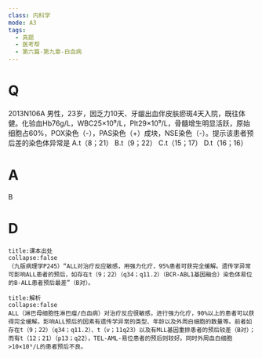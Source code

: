 ```yaml
---
class: 内科学
mode: A3
tags:
  - 真题
  - 医考帮
  - 第六篇-第九章-白血病
---
```


# Q
2013N106A 男性，23岁，因乏力10天、牙龈出血伴皮肤瘀斑4天入院，既往体健。化验血Hb76g/L，WBC25×10⁹/L，Plt29×10⁹/L，骨髓增生明显活跃，原始细胞占60%，POX染色（-），PAS染色（+）成块，NSE染色（-）。提示该患者预后差的染色体异常是
A.t（8；21）
B.t（9；22）
C.t（15；17）
D.t（16；16）

# A
B
# D
```ad-note
title:课本出处
collapse:false
（九版病理学P245）“ALL对治疗反应敏感，用强力化疗，95%患者可获完全缓解。遗传学异常可影响ALL患者的预后，如存在t（9；22）（q34；q11.2）（BCR-ABL1基因融合）染色体易位的B-ALL患者预后最差”（B对）。
```

```ad-summary
title:解析
collapse:false
ALL（淋巴母细胞性淋巴瘤/白血病）对治疗反应很敏感，进行强力化疗，90%以上的患者可以获得完全缓解。影响ALL预后的因素有遗传学异常的类型、年龄以及外周白细胞的数量等。前者如存在t（9；22）（q34；q11.2）、t（v；11q23）以及有MLL基因重排患者的预后较差（B对）；而有t（12；21）（p13；q22），TEL-AML-易位患者的预后则较好。同时外周血白细胞>10×10⁹/L的患者预后不良。
```

